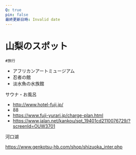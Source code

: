 ```yaml
---
Q: true
pin: false
最終更新日時: Invalid date
---
```

# 山梨のスポット

`#旅行`

- アフリカンアートミュージアム
- 忍者の館
- 淡水魚の水族館

サウナ・お風呂

- http://www.hotel-fuji.jp/  
- 88  
- https://www.fuji-yurari.jp/charge-plan.html  
- https://www.jalan.net/kankou/spt_19401cd2110076729/?screenId=OUW3701  

河口湖

https://www.genkotsu-hb.com/shop/shizuoka_inter.php